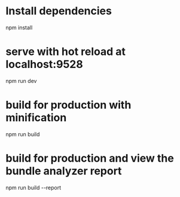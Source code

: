 # Install dependencies

npm install

# serve with hot reload at localhost:9528

npm run dev

# build for production with minification

npm run build

# build for production and view the bundle analyzer report

npm run build --report

```

```
